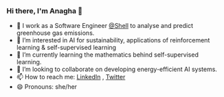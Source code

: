 ### Hi there, I'm Anagha 👋

- 🔭 I work as a Software Engineer [@Shell](https://www.shell.in/) to analyse and predict greenhouse gas emissions. 
- 👀 I’m interested in AI for sustainability, applications of reinforcement learning & self-supervised learning  
- 🌱 I’m currently learning the mathematics behind self-supervised learning.
- 👯 I’m looking to collaborate on developing energy-efficient AI systems. 
- 📫 How to reach me: [LinkedIn](linkedin.com/in/anaghamrajeev) , [Twitter](twitter.com/anaghamrajeev)
- 😄 Pronouns: she/her

<!--
**anaghamrajeev/anaghamrajeev** is a ✨ _special_ ✨ repository because its `README.md` (this file) appears on your GitHub profile.

Here are some ideas to get you started:->

- 🔭 I work as a Software Engineer at Shell to analyse and predict greenhouse gas emissions. 
- 🌱 I’m currently learning the mathematics behind self-supervised learning.
- 👯 I’m looking to collaborate on ...
- 🤔 I’m looking for help with ...
- 💬 Ask me about ...
- 📫 How to reach me: LinkedIn, Twitter
- 😄 Pronouns: she/her
- ⚡ Fun fact: ...
-
